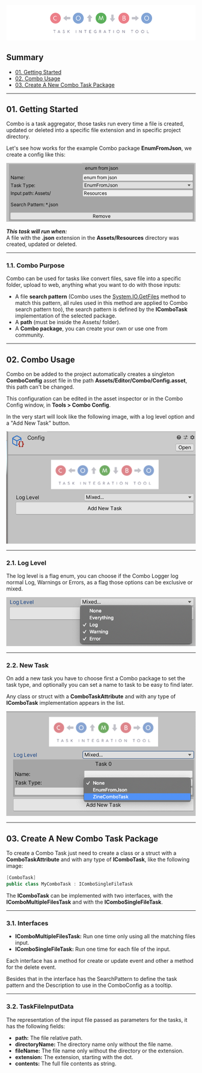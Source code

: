 ![Combo: Task Integration Tool][logo]

## **Summary**
- [01. Getting Started][getting-started]
- [02. Combo Usage][combo-usage]
- [03. Create A New Combo Task Package][create-a-new-combo-task-package]

---

## **01. Getting Started**
Combo is a task aggregator, those tasks run every time a file is created, updated or deleted into a specific file extension and in specific project directory.  


Let's see how works for the example Combo package **EnumFromJson**, we create a config like this:  

![picture01]


_**This task will run when:**_  
A file with the **.json** extension in the **Assets/Resources** directory was created, updated or deleted.  

---

### **1.1. Combo Purpose**
Combo can be used for tasks like convert files, save file into a specific folder, upload to web, anything what you want to do with those inputs:  


- A file **search pattern** (Combo uses the [System.IO.GetFiles][get-files] method to match this pattern, all rules used in this method are applied to Combo search pattern too), the search pattern is defined by the **IComboTask** implementation of the selected package.  
- A **path** (must be inside the Assets/ folder).  
- A **Combo package**, you can create your own or use one from community.  

---

## **02. Combo Usage**
Combo on be added to the project automatically creates a singleton **ComboConfig** asset file in the path **Assets/Editor/Combo/Config.asset**, this path can't be changed.  


This configuration can be edited in the asset inspector or in the Combo Config window, in **Tools > Combo Config**.  


In the very start will look like the following image, with a log level option and a "Add New Task" button.  

![picture02]

---

### **2.1. Log Level**
The log level is a flag enum, you can choose if the Combo Logger log normal Log, Warnings or Errors, as a flag those options can be exclusive or mixed.  

![picture03]

---

### **2.2. New Task**
On add a new task you have to choose first a Combo package to set the task type, and optionally you can set a name to task to be easy to find later.  


Any class or struct with a **ComboTaskAttribute** and with any type of **IComboTask** implementation appears in the list.  

![picture04]

---

## **03. Create A New Combo Task Package**
To create a Combo Task just need to create a class or a struct with a **ComboTaskAttribute** and with any type of **IComboTask**, like the following image:  

```C#
[ComboTask]
public class MyComboTask : IComboSingleFileTask
```

The **IComboTask** can be implemented with two interfaces, with the **IComboMultipleFilesTask** and with the **IComboSingleFileTask**.  

---

### **3.1. Interfaces**

- **IComboMultipleFilesTask:** Run one time only using all the matching files input.
- **IComboSingleFileTask:** Run one time for each file of the input.  


Each interface has a method for create or update event and other a method for the delete event.  


Besides that in the interface has the SearchPattern to define the task pattern and the Description to use in the ComboConfig as a tooltip.  

---

### **3.2. TaskFileInputData**

The representation of the input file passed as parameters for the tasks, it has the following fields:  

- **path:** The file relative path.
- **directoryName:** The directory name only without the file name.
- **fileName:** The file name only without the directory or the extension.
- **extension:** The extension, starting with the dot.
- **contents:** The full file contents as string.  

[get-files]: https://docs.microsoft.com/en-us/dotnet/api/system.io.directory.getfiles?view=netcore-3.1
[logo]: Editor/Images/Logo/Combo-Logo-Banner_CC-BY-ND_by-Bruno-Araujo.png
[readme]: README.md
[getting-started]: #01-getting-started
[combo-usage]: #02-combo-usage
[create-a-new-combo-task-package]: #03-create-a-new-combo-task-package
[picture01]: Editor/Images/picture01.png
[picture02]: Editor/Images/picture02.png
[picture03]: Editor/Images/picture03.png
[picture04]: Editor/Images/picture04.png